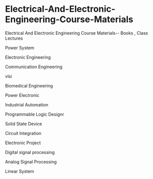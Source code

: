 # Electrical-And-Electronic-Engineering-Course-Materials
Electrical And Electronic Engineering Course Materials-- Books , Class Lectures

Power System

Electronic Engineering

Communication Engineering

vlsi

Biomedical Engineering

Power Electronic

Industrial Automation

Programmable Logic Designr

Solid State Device

Circuit Integration

Electronic Project

Digital signal processing

Analog Signal Processing

Linear System
